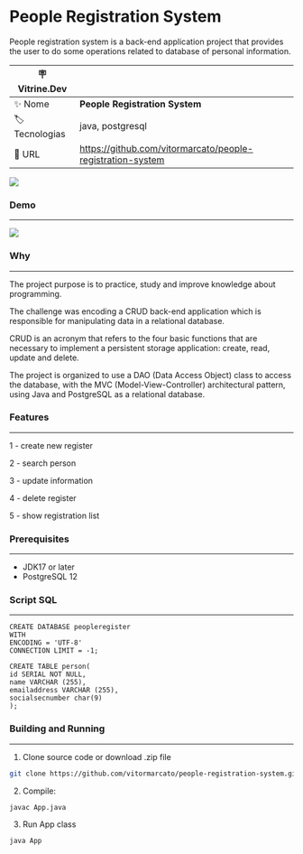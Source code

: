 # People Registration System

People registration system is a back-end application project that provides the user to do some operations related to database of personal information.

| :placard: Vitrine.Dev |     |
| -------------  | --- |
| :sparkles: Nome        | **People Registration System**
| :label: Tecnologias | java, postgresql
| :rocket: URL         | https://github.com/vitormarcato/people-registration-system
<!-- Inserir imagem com a #vitrinedev ao final do link -->
![](https://images.unsplash.com/photo-1518770660439-4636190af475?ixlib=rb-4.0.3&ixid=MnwxMjA3fDB8MHxwaG90by1wYWdlfHx8fGVufDB8fHx8&auto=format&fit=crop&w=2670&q=80#vitrinedev)

### Demo
---
![](https://media.giphy.com/media/pIlauUMGVf7ZWuRKac/giphy.gif#vitrinedev)


### Why
---

The project purpose is to practice, study and improve knowledge about programming.

The challenge was encoding a CRUD back-end application which is responsible for manipulating data in a relational database.

CRUD is an acronym that refers to the four basic functions that are necessary to implement a persistent storage application: create, read, update and delete.

The project is organized to use a DAO (Data Access Object) class to access the database, with the MVC (Model-View-Controller) architectural pattern, using Java and PostgreSQL as a relational database.

### Features
---

1 - create new register

2 - search person

3 - update information

4 - delete register

5 - show registration list

### Prerequisites
---

  - JDK17 or later 
  - PostgreSQL 12
  
### Script SQL
---


```
CREATE DATABASE peopleregister
WITH
ENCODING = 'UTF-8'
CONNECTION LIMIT = -1;

CREATE TABLE person(
id SERIAL NOT NULL,
name VARCHAR (255),
emailaddress VARCHAR (255),
socialsecnumber char(9)
);

```
  
### Building and Running
---

  1. Clone source code or download .zip file
  
  ```sh
git clone https://github.com/vitormarcato/people-registration-system.git
```
  		  
  2. Compile: 

  ```sh
javac App.java
```

  3.  Run App class
  
  ```sh
java App
```
